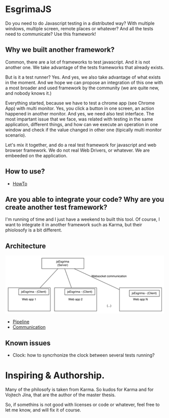 # EsgrimaJS

Do you need to do Javascript testing in a distributed way? With
multiple windows, multiple screen, remote places or whatever?
And all the tests need to communicate? Use this framework!


## Why we built another framework?


Common, there are a lot of frameworks to test javascript. And it is not
another one. We take advantage of the tests frameworks that already exists.

But is it a test runner? Yes. And yes, we also take advantage of what exists in
the moment. And we hope we can propose an integration of this one with
a most broader and used framework by the community (we are quite new, and nobody
knows it.)

Everything started, because we have to test a chrome app (see Chrome App) with
multi monitor. Yes, you click a button in one screen, an action happened in
another monitor. And yes, we need also test interface. The most impartant issue that we face, was related with testing in
the same application, different things, and how can we execute an operation
in one window and check if the value changed in other one (tipically multi monitor
scenario).

Let's mix it together, and do a real test framework for javascript and
web browser framework. We do not real Web Drivers, or whatever. We are embeeded on
the application.



## How to use?

- [HowTo](docs/HOWTO.md)




## Are you able to integrate your code? Why are you create another test framework?

I'm running of time and I just have a weekend to built this tool.
Of course, I want to integrate it in another framework such as Karma, but
their phiolosofy is a bit different.

## Architecture

![Architecture](docs/arch.jpg)

- [Pipeline](docs/Pipeline.md)
- [Communication](docs/Communication.md)


## Known issues

- Clock: how to syncrhonize the clock between several tests running?


# Inspiring & Authorship.

Many of the philosofy is taken from Karma. So kudos for Karma and for
Vojtech Jína, that are the author of the master thesis.

So, if somethins is not good with licenses or code or whatever, feel free
to let me know, and will fix it of course.
